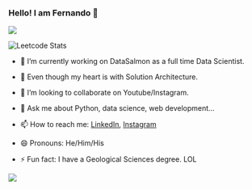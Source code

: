### Hello! I am Fernando 👋

![](https://komarev.com/ghpvc/?username=fmarinf&color=yellow&style=for-the-badge)

![Leetcode Stats](https://leetcard.jacoblin.cool/JacobLinCool?theme=dark)

- 🔭 I’m currently working on DataSalmon as a full time Data Scientist.

- 🌱 Even though my heart is with Solution Architecture.

- 👯 I’m looking to collaborate on Youtube/Instagram.

- 💬 Ask me about Python, data science, web development...
- 📫 How to reach me: [LinkedIn](https://www.linkedin.com/in/fernando-mar%C3%ADn-172018178/), [Instagram](https://www.instagram.com/fernando.marin.f/)

- 😄 Pronouns: He/Him/His

- ⚡ Fun fact: I have a Geological Sciences degree. LOL

<img src="https://github-readme-stats.vercel.app/api?username=fmarinf&show_icons=true&theme=radical">

